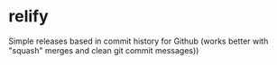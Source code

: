 # relify
Simple releases based in commit history for Github (works better with "squash" merges and clean git commit messages))
